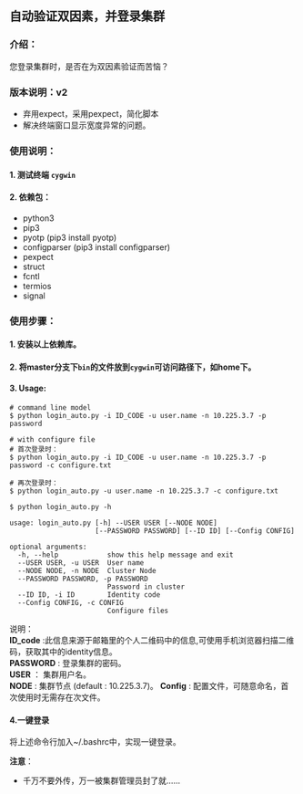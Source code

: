 ## 自动验证双因素，并登录集群  
  
### 介绍：  
您登录集群时，是否在为双因素验证而苦恼？ 

### 版本说明：v2
- 弃用expect，采用pexpect，简化脚本
- 解决终端窗口显示宽度异常的问题。


### 使用说明：
  
#### 1. 测试终端 `cygwin`  
#### 2. 依赖包：  

- python3  
- pip3  
- pyotp (pip3 install pyotp)  
- configparser (pip3 install configparser)
- pexpect
- struct
- fcntl
- termios
- signal


  
### 使用步骤：
  
#### 1. 安装以上依赖库。  
#### 2. 将master分支下`bin`的文件放到`cygwin`可访问路径下，如home下。
#### 3. Usage:  

```
# command line model
$ python login_auto.py -i ID_CODE -u user.name -n 10.225.3.7 -p password  

# with configure file
# 首次登录时：
$ python login_auto.py -i ID_CODE -u user.name -n 10.225.3.7 -p password -c configure.txt

# 再次登录时：
$ python login_auto.py -u user.name -n 10.225.3.7 -c configure.txt

```  

```
$ python login_auto.py -h

usage: login_auto.py [-h] --USER USER [--NODE NODE]
                     [--PASSWORD PASSWORD] [--ID ID] [--Config CONFIG]

optional arguments:
  -h, --help            show this help message and exit
  --USER USER, -u USER  User name
  --NODE NODE, -n NODE  Cluster Node
  --PASSWORD PASSWORD, -p PASSWORD
                        Password in cluster
  --ID ID, -i ID        Identity code
  --Config CONFIG, -c CONFIG
                        Configure files
```

说明：  
**ID_code** :此信息来源于邮箱里的个人二维码中的信息,可使用手机浏览器扫描二维码，获取其中的identity信息。  
**PASSWORD** : 登录集群的密码。  
**USER** ： 集群用户名。  
**NODE** : 集群节点 (default : 10.225.3.7)。
**Config** : 配置文件，可随意命名，首次使用时无需存在次文件。
  

#### 4.一键登录  
  
将上述命令行加入~/.bashrc中，实现一键登录。   

  
**注意**：  
- 千万不要外传，万一被集群管理员封了就......  
